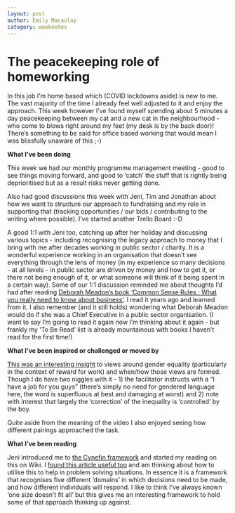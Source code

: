```yaml
---
layout: post
author: Emily Macaulay
category: weeknotes
---
```


# The peacekeeping role of homeworking

In this job I’m home based which (COVID lockdowns aside) is new to me.  The vast majority of the time I already feel well adjusted to it and enjoy the approach. This week however I’ve found myself spending about 5 minutes a day peacekeeping between my cat and a new cat in the neighbourhood - who come to blows right around my feet (my desk is by the back door)! There’s something to be said for office based working that would mean I was blissfully unaware of this ;-)

**What I’ve been doing**

This week we had our monthly programme management meeting - good to see things moving forward, and good to ‘catch’ the stuff that is rightly being deprioritised but as a result risks never getting done.

Also had good discussions this week with Jeni, Tim and Jonathan about how we want to structure our approach to fundraising and my role in supporting that (tracking opportunities / our bids / contributing to the writing where possible). I’ve started another Trello Board :-D

A good 1:1 with Jeni too, catching up after her holiday and discussing various topics - including recognising the legacy approach to money that I bring with me after decades working in public sector / charity.  It is a wonderful experience working in an organisation that doesn’t see everything through the lens of money (in my experience so many decisions - at all levels - in public sector are driven by money and how to get it, or there not being enough of it, or what someone will think of it being spent in a certain way). Some of our 1:1 discussion reminded me about thoughts I’d had after reading [Deborah Meadon’s book ‘Common Sense Rules : What you really need to know about business’](https://www.hive.co.uk/Product/Deborah-Meaden/Common-Sense-Rules--What-you-really-need-to-know-about-business/7046877). I read it years ago and learned from it. I also remember (and it still holds) wondering what Deborah Meadon would do if she was a Chief Executive in a public sector organisation. (I want to say I’m going to read it again now I’m thinking about it again - but frankly my ‘To Be Read’ list is already mountainous with books I haven’t read for the first time!)

**What I’ve been inspired or challenged or moved by**

[This was an interesting insight](https://www.linkedin.com/feed/update/urn:li:activity:7078978943373963264?utm_source=share&utm_medium=member_ios) to views around gender equality (particularly in the context of reward for work) and when/how those views are formed.  Though I do have two niggles with it - 1) the facilitator instructs with a “I have a job for you guys” (there’s simply no need for gendered language here, the word is superfluous at best and damaging at worst) and 2) note with interest that largely the ‘correction’ of the inequality is ‘controlled’ by the boy.

Quite aside from the meaning of the video I also enjoyed seeing how different pairings approached the task.

**What I’ve been reading**

Jeni introduced me to [the Cynefin framework](https://en.wikipedia.org/wiki/Cynefin_framework) and started my reading on this on Wiki. I [found this article useful too](https://www.mindtools.com/atddimk/the-cynefin-framework) and am thinking about how to utilise this to help in problem solving situations. In essence it is a framework that recognises five different ‘domains’ in which decisions need to be made, and how different individuals will respond. I like to think I’ve always known ‘one size doesn’t fit all’ but this gives me an interesting framework to hold some of that approach thinking up against.